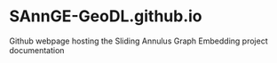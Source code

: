 # SAnnGE-GeoDL.github.io
Github webpage hosting the Sliding Annulus Graph Embedding project documentation 
